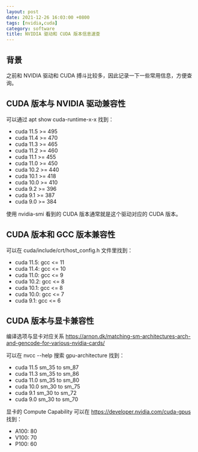 ```yaml
---
layout: post
date: 2021-12-26 16:03:00 +0800
tags: [nvidia,cuda]
category: software
title: NVIDIA 驱动和 CUDA 版本信息速查
---
```


## 背景

之前和 NVIDIA 驱动和 CUDA 搏斗比较多，因此记录一下一些常用信息，方便查询。

## CUDA 版本与 NVIDIA 驱动兼容性

可以通过 apt show cuda-runtime-x-x 找到：

- cuda 11.5 >= 495
- cuda 11.4 >= 470
- cuda 11.3 >= 465
- cuda 11.2 >= 460
- cuda 11.1 >= 455
- cuda 11.0 >= 450
- cuda 10.2 >= 440
- cuda 10.1 >= 418
- cuda 10.0 >= 410
- cuda 9.2 >= 396
- cuda 9.1 >= 387
- cuda 9.0 >= 384

使用 nvidia-smi 看到的 CUDA 版本通常就是这个驱动对应的 CUDA 版本。

## CUDA 版本和 GCC 版本兼容性

可以在 cuda/include/crt/host_config.h 文件里找到：

- cuda 11.5: gcc <= 11
- cuda 11.4: gcc <= 10
- cuda 11.0: gcc <= 9
- cuda 10.2: gcc <= 8
- cuda 10.1: gcc <= 8
- cuda 10.0: gcc <= 7
- cuda 9.1: gcc <= 6

## CUDA 版本与显卡兼容性

编译选项与显卡对应关系 https://arnon.dk/matching-sm-architectures-arch-and-gencode-for-various-nvidia-cards/

可以在 nvcc --help 搜索 gpu-architecture 找到：

- cuda 11.5 sm_35 to sm_87
- cuda 11.3 sm_35 to sm_86
- cuda 11.0 sm_35 to sm_80
- cuda 10.0 sm_30 to sm_75
- cuda 9.1 sm_30 to sm_72
- cuda 9.0 sm_30 to sm_70

显卡的 Compute Capability 可以在 https://developer.nvidia.com/cuda-gpus 找到：

- A100: 80
- V100: 70
- P100: 60